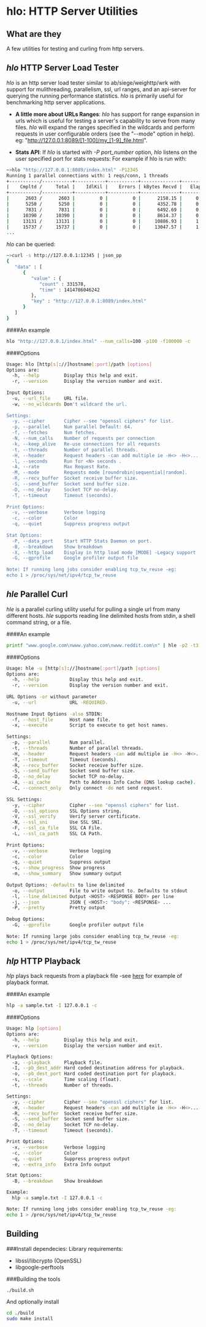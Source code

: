  hlo: HTTP  Server Utilities
=========

## What are they
A few utilities for testing and curling from http servers. 

## *hlo* HTTP Server Load Tester
*hlo* is an http server load tester similar to ab/siege/weighttp/wrk with support for mulithreading, parallelism, ssl, url ranges, and an api-server for querying the running performance statistics.  *hlo* is primarily useful for benchmarking http server applications.

* **A little more about URLs Ranges**: 
*hlo* has support for range expansion in urls which is useful for testing a server's capability to serve from many files. *hlo* will expand the ranges specified in the wildcards and perform requests in user configurable orders (see the "--mode" option in help).
eg: "http://127.0.0.1:8089/[1-100]/my_[1-9]_file.html". 

* **Stats API**:
If  *hlo* is started with *-P port_number* option,  *hlo* listens on the user specified port for stats requests:
For example if hlo is run with:
```bash
~>hlo "http://127.0.0.1:8089/index.html" -P12345
Running 1 parallel connections with: 1 reqs/conn, 1 threads
+-----------/-----------+-----------+-----------+--------------+-----------+-------------+-----------+
|    Cmpltd /     Total |    IdlKil |    Errors | kBytes Recvd |   Elapsed |       Req/s |      MB/s |
+-----------/-----------+-----------+-----------+--------------+-----------+-------------+-----------+
|      2603 /      2603 |         0 |         0 |      2158.15 |     0.20s |       0.00s |     0.00s |
|      5250 /      5250 |         0 |         0 |      4352.78 |     0.40s |   13235.00s |    10.72s |
|      7831 /      7831 |         0 |         0 |      6492.69 |     0.60s |   12905.00s |    10.45s |
|     10390 /     10390 |         0 |         0 |      8614.37 |     0.80s |   12795.00s |    10.36s |
|     13131 /     13131 |         0 |         0 |     10886.93 |     1.00s |   13705.00s |    11.10s |
|     15737 /     15737 |         0 |         0 |     13047.57 |     1.20s |   13030.00s |    10.55s |
...
```
*hlo* can be queried:
```bash
~>curl -s http://127.0.0.1:12345 | json_pp
{
   "data" : [
      {
         "value" : {
            "count" : 331578,
            "time" : 1414786046242
         },
         "key" : "http://127.0.0.1:8089/index.html"
      }
   ]
}
```

####An example
```bash
hlo "http://127.0.0.1/index.html" --num_calls=100 -p100 -f100000 -c
```

####Options
```bash
Usage: hlo [http[s]://]hostname[:port]/path [options]
Options are:
  -h, --help         Display this help and exit.
  -r, --version      Display the version number and exit.
  
Input Options:
  -u, --url_file     URL file.
  -w, --no_wildcards Don't wildcard the url.
  
Settings:
  -y, --cipher       Cipher --see "openssl ciphers" for list.
  -p, --parallel     Num parallel Default: 64.
  -f, --fetches      Num fetches.
  -N, --num_calls    Number of requests per connection
  -k, --keep_alive   Re-use connections for all requests
  -t, --threads      Number of parallel threads.
  -H, --header       Request headers -can add multiple ie -H<> -H<>...
  -l, --seconds      Run for <N> seconds .
  -A, --rate         Max Request Rate.
  -M, --mode         Requests mode [roundrobin|sequential|random].
  -R, --recv_buffer  Socket receive buffer size.
  -S, --send_buffer  Socket send buffer size.
  -D, --no_delay     Socket TCP no-delay.
  -T, --timeout      Timeout (seconds).
  
Print Options:
  -v, --verbose      Verbose logging
  -c, --color        Color
  -q, --quiet        Suppress progress output
  
Stat Options:
  -P, --data_port    Start HTTP Stats Daemon on port.
  -B, --breakdown    Show breakdown
  -X, --http_load    Display in http load mode [MODE] -Legacy support
  -G, --gprofile     Google profiler output file
  
Note: If running long jobs consider enabling tcp_tw_reuse -eg:
echo 1 > /proc/sys/net/ipv4/tcp_tw_reuse

```


## *hle* Parallel Curl
*hle* is a parallel curling utility useful for pulling a single url from many different hosts. *hle* supports reading line delimited hosts from stdin, a shell command string, or a file.  

####An example
```bash
printf "www.google.com\nwww.yahoo.com\nwww.reddit.com\n" | hle -p2 -t3 -u"https://bloop.com/" -s -c -T5
```

####Options
```bash
Usage: hle -u [http[s]://]hostname[:port]/path [options]
Options are:
  -h, --help           Display this help and exit.
  -r, --version        Display the version number and exit.
  
URL Options -or without parameter
  -u, --url            URL -REQUIRED.
  
Hostname Input Options -also STDIN:
  -f, --host_file      Host name file.
  -x, --execute        Script to execute to get host names.
  
Settings:
  -p, --parallel       Num parallel.
  -t, --threads        Number of parallel threads.
  -H, --header         Request headers -can add multiple ie -H<> -H<>...
  -T, --timeout        Timeout (seconds).
  -R, --recv_buffer    Socket receive buffer size.
  -S, --send_buffer    Socket send buffer size.
  -D, --no_delay       Socket TCP no-delay.
  -A, --ai_cache       Path to Address Info Cache (DNS lookup cache).
  -C, --connect_only   Only connect -do not send request.
  
SSL Settings:
  -y, --cipher         Cipher --see "openssl ciphers" for list.
  -O, --ssl_options    SSL Options string.
  -V, --ssl_verify     Verify server certificate.
  -N, --ssl_sni        Use SSL SNI.
  -F, --ssl_ca_file    SSL CA File.
  -L, --ssl_ca_path    SSL CA Path.
  
Print Options:
  -v, --verbose        Verbose logging
  -c, --color          Color
  -q, --quiet          Suppress output
  -s, --show_progress  Show progress
  -m, --show_summary   Show summary output
  
Output Options: -defaults to line delimited
  -o, --output         File to write output to. Defaults to stdout
  -l, --line_delimited Output <HOST> <RESPONSE BODY> per line
  -j, --json           JSON { <HOST>: "body": <RESPONSE> ...
  -P, --pretty         Pretty output
  
Debug Options:
  -G, --gprofile       Google profiler output file
  
Note: If running large jobs consider enabling tcp_tw_reuse -eg:
echo 1 > /proc/sys/net/ipv4/tcp_tw_reuse

```


## *hlp* HTTP Playback
*hlp* plays back requests from a playback file -see [here](https://github.com/EdgeCast/hlo/blob/master/tests/hlp/data/sample.txt) for example of playback format.

####An example
```bash
hlp -a sample.txt -I 127.0.0.1 -c
```

####Options
```bash
Usage: hlp [options]
Options are:
  -h, --help         Display this help and exit.
  -v, --version      Display the version number and exit.

Playback Options:
  -a, --playback     Playback file.
  -I, --pb_dest_addr Hard coded destination address for playback.
  -o, --pb_dest_port Hard coded destination port for playback.
  -s, --scale        Time scaling (float).
  -t, --threads      Number of threads.

Settings:
  -y, --cipher       Cipher --see "openssl ciphers" for list.
  -H, --header       Request headers -can add multiple ie -H<> -H<>...
  -R, --recv_buffer  Socket receive buffer size.
  -S, --send_buffer  Socket send buffer size.
  -D, --no_delay     Socket TCP no-delay.
  -T, --timeout      Timeout (seconds).

Print Options:
  -x, --verbose      Verbose logging
  -c, --color        Color
  -q, --quiet        Suppress progress output
  -e, --extra_info   Extra Info output

Stat Options:
  -B, --breakdown    Show breakdown

Example:
  hlp -a sample.txt -I 127.0.0.1 -c

Note: If running long jobs consider enabling tcp_tw_reuse -eg:
echo 1 > /proc/sys/net/ipv4/tcp_tw_reuse
```


## Building

###Install dependecies:
Library requirements:
* libssl/libcrypto (OpenSSL)
* libgoogle-perftools

###Building the tools
```bash
./build.sh
```

And optionally install
```bash
cd ./build
sudo make install
```

